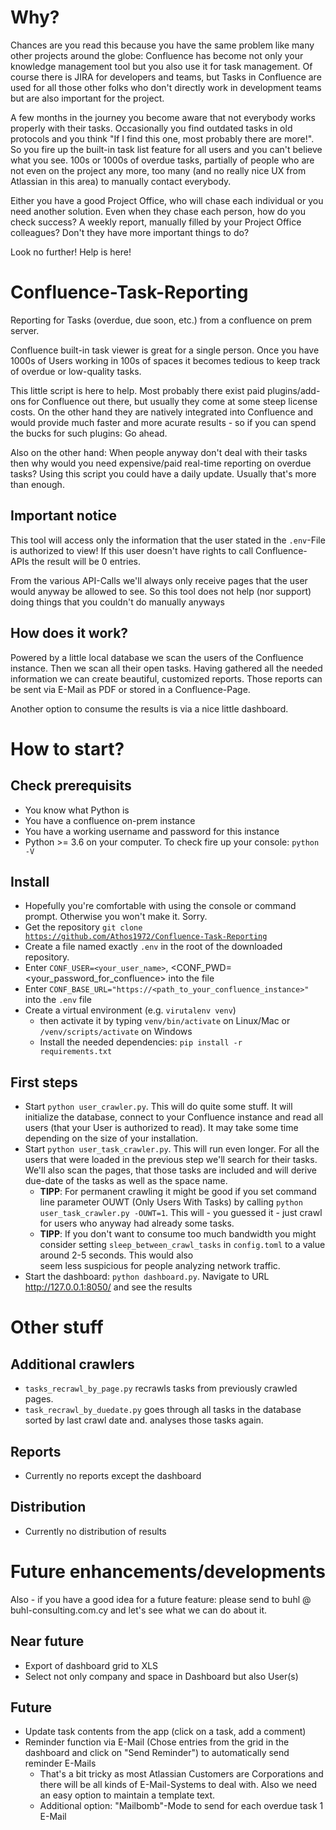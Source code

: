 # Why?
Chances are you read this because you have the same problem like many other projects around the globe: Confluence has
become not only your knowledge management tool but you also use it for task management. Of course there is JIRA for
developers and teams, but Tasks in Confluence are used for all those other folks who don't directly work in development 
teams but are also important for the project.

A few months in the journey you become aware that not everybody works properly with their tasks. Occasionally you find
outdated tasks in old protocols and you think "If I find this one, most probably there are more!". So you fire up the 
built-in task list feature for all users and you can't believe what you see. 100s or 1000s of overdue tasks, partially
of people who are not even on the project any more, too many (and no really nice UX from Atlassian in this area) to 
manually contact everybody.

Either you have a good Project Office, who will chase each individual or you need another solution. Even when they chase
each person, how do you check success? A weekly report, manually filled by your Project Office colleagues? Don't they
have more important things to do?

Look no further! Help is here!

# Confluence-Task-Reporting
Reporting for Tasks (overdue, due soon, etc.) from a confluence on prem server.

Confluence built-in task viewer is great for a single person. Once you have 1000s of Users working in 100s of spaces it 
becomes tedious to keep track of overdue or low-quality tasks.

This little script is here to help. Most probably there exist paid plugins/add-ons for Confluence out there, but usually
they come at some steep license costs. On the other hand they are natively integrated into Confluence and would provide
much faster and more acurate results - so if you can spend the bucks for such plugins: Go ahead. 

Also on the other hand: When people anyway don't deal with their tasks then why would you need expensive/paid 
real-time reporting on overdue tasks? Using this script you could have a daily update. Usually that's more than enough.

## Important notice
This tool will access only the information that the user stated in the <code>.env</code>-File is authorized to view!
If this user doesn't have rights to call Confluence-APIs the result will be 0 entries.

From the various API-Calls we'll always only receive pages that the user would anyway be allowed to see. So this tool 
does not help (nor support) doing things that you couldn't do manually anyways

## How does it work?
Powered by a little local database we scan the users of the Confluence instance. Then we scan all their open tasks.
Having gathered all the needed information we can create beautiful, customized reports. Those reports can be sent via
E-Mail as PDF or stored in a Confluence-Page.

Another option to consume the results is via a nice little dashboard. 

# How to start?
## Check prerequisits
* You know what Python is
* You have a confluence on-prem instance
* You have a working username and password for this instance
* Python >= 3.6 on your computer. To check fire up your console: <code>python -V</code>

## Install
* Hopefully you're comfortable with using the console or command prompt. Otherwise you won't make it. Sorry.
* Get the repository <code>git clone https://github.com/Athos1972/Confluence-Task-Reporting</code>  
* Create a file named exactly <code>.env</code> in the root of the downloaded repository.
* Enter <code>CONF_USER=<your_user_name></code>, <CONF_PWD=<your_password_for_confluence> into the file
* Enter <code>CONF_BASE_URL="https://<path_to_your_confluence_instance>"</code> into the <code>.env</code> file
* Create a virtual environment (e.g. <code>virutalenv venv</code>)
  * then activate it by typing <code>venv/bin/activate</code> on Linux/Mac or <code>/venv/scripts/activate</code> 
    on Windows
  * Install the needed dependencies: <code>pip install -r requirements.txt</code>  
  
## First steps
* Start <code>python user_crawler.py</code>. This will do quite some stuff. It will initialize the database, connect to
your Confluence instance and read all users (that your User is authorized to read). It may take some time depending on 
the size of your installation.
* Start <code>python user_task_crawler.py</code>. This will run even longer. For all the users that were loaded in the
previous step we'll search for their tasks. We'll also scan the pages, that those tasks are included and will derive
due-date of the tasks as well as the space name.
  * <b>TIPP</b>: For permanent crawling it might be good if you set command line parameter OUWT (Only Users With Tasks)
  by calling <code>python user_task_crawler.py -OUWT=1</code>. This will - you guessed it - just crawl for users who
  anyway had already some tasks.
  * <b>TIPP</b>: If you don't want to consume too much bandwidth you might consider setting 
    <code>sleep_between_crawl_tasks</code> in <code>config.toml</code> to a value around 2-5 seconds. This would also  
    seem less suspicious for people analyzing network traffic.
* Start the dashboard: <code>python dashboard.py</code>. Navigate to URL http://127.0.0.1:8050/ and see the results

# Other stuff
## Additional crawlers
* <code>tasks_recrawl_by_page.py</code> recrawls tasks from previously crawled pages.
* <code>task_recrawl_by_duedate.py</code> goes through all tasks in the database sorted by last crawl date and.
analyses those tasks again.

## Reports
* Currently no reports except the dashboard

## Distribution
* Currently no distribution of results

# Future enhancements/developments
Also - if you have a good idea for a future feature: please send to buhl @ buhl-consulting.com.cy and let's see what we
can do about it.
## Near future
* Export of dashboard grid to XLS
* Select not only company and space in Dashboard but also User(s)

## Future
* Update task contents from the app (click on a task, add a comment)
* Reminder function via E-Mail (Chose entries from the grid in the dashboard and click on "Send Reminder") to 
automatically send reminder E-Mails
  * That's a bit tricky as most Atlassian Customers are Corporations and there will be all kinds of E-Mail-Systems 
  to deal with. Also we need an easy option to maintain a template text. 
  * Additional option: "Mailbomb"-Mode to send for each overdue task 1 E-Mail


